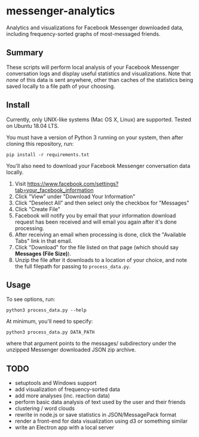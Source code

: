 # messenger-analytics
Analytics and visualizations for Facebook Messenger downloaded data, including frequency-sorted graphs of most-messaged friends.

## Summary
These scripts will perform local analysis of your Facebook Messenger conversation logs and display useful statistics and
visualizations. Note that *none* of this data is sent anywhere, other than caches of the statistics being saved locally to
a file path of your choosing.

## Install
Currently, only UNIX-like systems (Mac OS X, Linux) are supported. Tested on Ubuntu 18.04 LTS.

You must have a version of Python 3 running on your system, then after cloning this repository, run:
```
pip install -r requirements.txt
```

You'll also need to download your Facebook Messenger conversation data locally.
1. Visit https://www.facebook.com/settings?tab=your_facebook_information
2. Click "View" under "Download Your Information"
3. Click "Deselect All" and then select only the checkbox for "Messages"
4. Click "Create File"
5. Facebook will notify you by email that your information download request has been received and will email you again after it's done processing.
6. After receiving an email when processing is done, click the "Available Tabs" link in that email.
7. Click "Download" for the file listed on that page (which should say <b>Messages (File Size)</b>).
8. Unzip the file after it downloads to a location of your choice, and note the full filepath for passing to `process_data.py`.

## Usage
To see options, run:
```
python3 process_data.py --help
```

At minimum, you'll need to specify:
```
python3 process_data.py DATA_PATH
```
where that argument points to the messages/ subdirectory under the unzipped Messenger downloaded JSON zip archive.

## TODO
- setuptools and Windows support
- add visualization of frequency-sorted data
- add more analyses (inc. reaction data)
- perform basic data analysis of text used by the user and their friends
- clustering / word clouds
- rewrite in node.js or save statistics in JSON/MessagePack format
- render a front-end for data visualization using d3 or something similar
- write an Electron app with a local server

